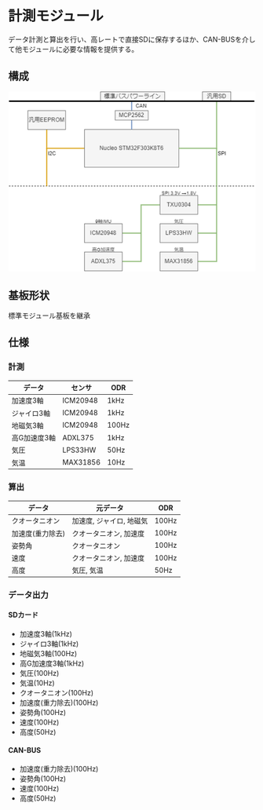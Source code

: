 # 計測モジュール

データ計測と算出を行い、高レートで直接SDに保存するほか、CAN-BUSを介して他モジュールに必要な情報を提供する。

## 構成

![SensingModule.png](./Documents/SensingModule.drawio.png)

## 基板形状

標準モジュール基板を継承

## 仕様

### 計測

|データ|センサ|ODR|
|-|-|-|
|加速度3軸|ICM20948|1kHz|
|ジャイロ3軸|ICM20948|1kHz|
|地磁気3軸|ICM20948|100Hz|
|高G加速度3軸|ADXL375|1kHz|
|気圧|LPS33HW|50Hz|
|気温|MAX31856|10Hz|

### 算出

|データ|元データ|ODR|
|-|-|-|
|クオータニオン|加速度, ジャイロ, 地磁気|100Hz|
|加速度(重力除去)|クオータニオン, 加速度|100Hz|
|姿勢角|クオータニオン|100Hz|
|速度|クオータニオン, 加速度|100Hz|
|高度|気圧, 気温|50Hz|

### データ出力

#### SDカード

- 加速度3軸(1kHz)
- ジャイロ3軸(1kHz)
- 地磁気3軸(100Hz)
- 高G加速度3軸(1kHz)
- 気圧(100Hz)
- 気温(10Hz)
- クオータニオン(100Hz)
- 加速度(重力除去)(100Hz)
- 姿勢角(100Hz)
- 速度(100Hz)
- 高度(50Hz)

#### CAN-BUS

- 加速度(重力除去)(100Hz)
- 姿勢角(100Hz)
- 速度(100Hz)
- 高度(50Hz)